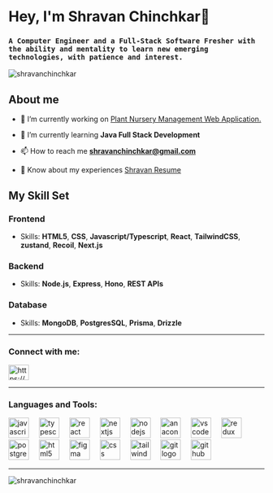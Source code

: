 # Hey, I'm Shravan Chinchkar👋

### `A Computer Engineer and a Full-Stack Software Fresher with the ability and mentality to learn new emerging technologies, with patience and interest.`

<p align="left"> <img src="https://komarev.com/ghpvc/?username=shravanchinchkar&label=Profile%20views&color=0e75b6&style=flat" alt="shravanchinchkar" /> </p>

## About me
- 🔭 I’m currently working on [Plant Nursery Management Web Application.](https://growvatika.live)
- 🌱 I’m currently learning **Java Full Stack Development**
- 📫 How to reach me **shravanchinchkar@gmail.com**

- 📄 Know about my experiences [Shravan Resume](https://drive.google.com/file/d/1qK8MZfxHpaJNanItucnHuP1-uC5mzooS/view?usp=sharing)

## My Skill Set

### Frontend
- Skills: **HTML5**, **CSS**, **Javascript/Typescript**, **React**, **TailwindCSS**, **zustand**, **Recoil**, **Next.js**

### Backend
- Skills: **Node.js**, **Express**, **Hono**, **REST APIs**

### Database
- Skills: **MongoDB**, **PostgresSQL**, **Prisma**, **Drizzle**

---
<h3 align="left">Connect with me:</h3>
<p align="left">
<a href="https://www.linkedin.com/in/shravan-chinchkar-308010250/" target="_blank"><img align="center" src="https://raw.githubusercontent.com/rahuldkjain/github-profile-readme-generator/master/src/images/icons/Social/linked-in-alt.svg" alt="https://www.linkedin.com/in/shravan-chinchkar-308010250/" height="30" width="40" /></a>
</p>

---

<h3 align="left">Languages and Tools:</h3>
<div align="left">
  <img src="https://cdn.jsdelivr.net/gh/devicons/devicon/icons/javascript/javascript-original.svg" height="40" alt="javascript logo"  />
  <img width="12" />
  <img src="https://cdn.jsdelivr.net/gh/devicons/devicon/icons/typescript/typescript-original.svg" height="40" alt="typescript logo"  />
  <img width="12" />
  <img src="https://cdn.jsdelivr.net/gh/devicons/devicon/icons/react/react-original.svg" height="40" alt="react logo"  />
  <img width="12" />
  <img src="https://cdn.jsdelivr.net/gh/devicons/devicon/icons/nextjs/nextjs-original.svg" height="40" alt="nextjs logo"  />
  <img width="12" />
  <img src="https://cdn.jsdelivr.net/gh/devicons/devicon/icons/nodejs/nodejs-original.svg" height="40" alt="nodejs logo"  />
  <img width="12" />
  <img src="https://cdn.jsdelivr.net/gh/devicons/devicon/icons/anaconda/anaconda-original.svg" height="40" alt="anaconda logo"  />
  <img width="12" />
  <img src="https://cdn.jsdelivr.net/gh/devicons/devicon/icons/vscode/vscode-original.svg" height="40" alt="vscode logo"  />
  <img width="12" />
  <img src="https://cdn.jsdelivr.net/gh/devicons/devicon/icons/redux/redux-original.svg" height="40" alt="redux logo"  />
  <img width="12" />
  <img src="https://cdn.jsdelivr.net/gh/devicons/devicon/icons/postgresql/postgresql-original.svg" height="40" alt="postgresql logo"  />
  <img width="12" />
  <img src="https://cdn.jsdelivr.net/gh/devicons/devicon/icons/html5/html5-original.svg" height="40" alt="html5 logo"  />
  <img width="12" />
  <img src="https://cdn.jsdelivr.net/gh/devicons/devicon/icons/figma/figma-original.svg" height="40" alt="figma logo"  />
  <img width="12" />
  <img src="https://cdn.jsdelivr.net/gh/devicons/devicon/icons/css3/css3-original.svg" height="40" alt="css logo"  />
  <img width="12" />
  <img src="https://cdn.jsdelivr.net/gh/devicons/devicon/icons/tailwindcss/tailwindcss-original-wordmark.svg" height="40" alt="tailwindcss logo"  />
  <img width="12" />
  <img src="https://cdn.jsdelivr.net/gh/devicons/devicon/icons/git/git-original.svg" height="40" alt="git logo"  />
  <img width="12" />
  <img src="https://cdn.jsdelivr.net/gh/devicons/devicon/icons/github/github-original.svg" height="40" alt="github logo"  />
</div>

---

<p><img align="center" src="https://github-readme-streak-stats.herokuapp.com/?user=shravanchinchkar&" alt="shravanchinchkar" /></p>
